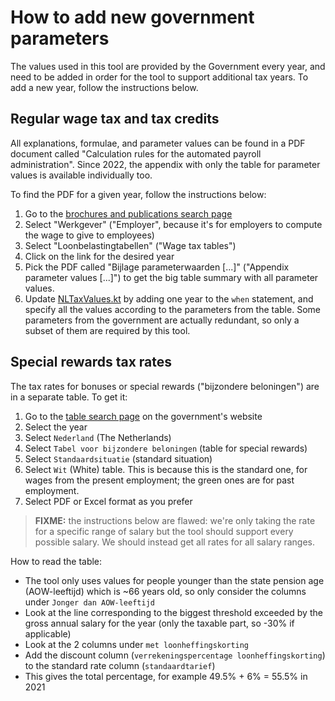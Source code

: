 # How to add new government parameters

The values used in this tool are provided by the Government every year, and need to be added in order for the tool to
support additional tax years. To add a new year, follow the instructions below.

## Regular wage tax and tax credits

All explanations, formulae, and parameter values can be found in a PDF document called "Calculation rules for the
automated payroll administration". Since 2022, the appendix with only the table for parameter values is available
individually too.

To find the PDF for a given year, follow the instructions below:

1. Go to the [brochures and publications search page][1]
2. Select "Werkgever" ("Employer", because it's for employers to compute the wage to give to employees)
3. Select "Loonbelastingtabellen" ("Wage tax tables")
4. Click on the link for the desired year
5. Pick the PDF called "Bijlage parameterwaarden [...]" ("Appendix parameter values [...]") to get the big table
   summary with all parameter values.
6. Update [NLTaxValues.kt](../src/commonMain/kotlin/org/hildan/accounting/taxes/values/NLTaxValues.kt) by adding one
   year to the `when` statement, and specify all the values according to the parameters from the table. Some parameters
   from the government are actually redundant, so only a subset of them are required by this tool.

## Special rewards tax rates

The tax rates for bonuses or special rewards ("bijzondere beloningen") are in a separate table. To get it:

1. Go to the [table search page][2] on the government's website
2. Select the year
3. Select `Nederland` (The Netherlands)
4. Select `Tabel voor bijzondere beloningen` (table for special rewards)
5. Select `Standaardsituatie` (standard situation)
6. Select `Wit` (White) table. This is because this is the standard one, for wages from the present employment;
   the green ones are for past employment.
7. Select PDF or Excel format as you prefer

> **FIXME:** the instructions below are flawed: we're only taking the rate for a specific range of salary but the tool should
support every possible salary. We should instead get all rates for all salary ranges.

How to read the table:
    
* The tool only uses values for people younger than the state pension age (AOW-leeftijd) which is ~66 years old,
  so only consider the columns under `Jonger dan AOW-leeftijd`
* Look at the line corresponding to the biggest threshold exceeded by the gross annual salary for the year (only
  the taxable part, so -30% if applicable)
* Look at the 2 columns under `met loonheffingskorting`
* Add the discount column (`verrekeningspercentage loonheffingskorting`) to the standard rate column (`standaardtarief`)
* This gives the total percentage, for example 49.5% + 6% = 55.5% in 2021

[1]: https://www.belastingdienst.nl/wps/wcm/connect/bldcontentnl/themaoverstijgend/brochures_en_publicaties/brochures_en_publicaties_werkgever
[2]: https://www.belastingdienst.nl/wps/wcm/connect/nl/personeel-en-loon/content/hulpmiddel-loonbelastingtabellen
